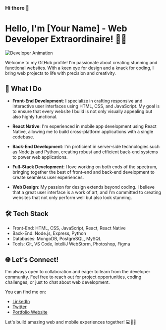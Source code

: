 ### Hi there 👋
# Hello, I'm [Your Name] - Web Developer Extraordinaire! 👨‍💻

![Developer Animation](https://your-website.com/animation.gif)

Welcome to my GitHub profile! I'm passionate about creating stunning and functional websites. With a keen eye for design and a knack for coding, I bring web projects to life with precision and creativity.

## 🚀 What I Do

- **Front-End Development**: I specialize in crafting responsive and interactive user interfaces using HTML, CSS, and JavaScript. My goal is to ensure that every website I build is not only visually appealing but also highly functional.

- **React Native**: I'm experienced in mobile app development using React Native, allowing me to build cross-platform applications with a single codebase.

- **Back-End Development**: I'm proficient in server-side technologies such as Node.js and Python, creating robust and efficient back-end systems to power web applications.

- **Full-Stack Development**: I love working on both ends of the spectrum, bringing together the best of front-end and back-end development to create seamless user experiences.

- **Web Design**: My passion for design extends beyond coding. I believe that a great user interface is a work of art, and I'm committed to creating websites that not only perform well but also look stunning.

## 🛠️ Tech Stack

- Front-End: HTML, CSS, JavaScript, React, React Native
- Back-End: Node.js, Express, Python
- Databases: MongoDB, PostgreSQL, MySQL
- Tools: Git, VS Code, IntelliJ WebStorm, Photoshop, Figma

## 🌐 Let's Connect!

I'm always open to collaboration and eager to learn from the developer community. Feel free to reach out for project opportunities, coding challenges, or just to chat about web development.

You can find me on:

- [LinkedIn](https://www.linkedin.com/in/your-profile)
- [Twitter](https://twitter.com/your-twitter-handle)
- [Portfolio Website](https://your-website.com)

Let's build amazing web and mobile experiences together! 💻📱✨
